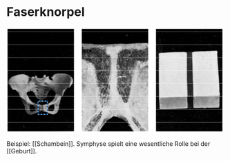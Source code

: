 # Faserknorpel

![](attachments/Symphyse%20Schambein.png)

Beispiel: [[Schambein]]. Symphyse spielt eine wesentliche Rolle bei der [[Geburt]].
